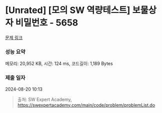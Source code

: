 # [Unrated] [모의 SW 역량테스트] 보물상자 비밀번호 - 5658 

[문제 링크](https://swexpertacademy.com/main/code/problem/problemDetail.do?contestProbId=AWXRUN9KfZ8DFAUo) 

### 성능 요약

메모리: 20,952 KB, 시간: 124 ms, 코드길이: 1,189 Bytes

### 제출 일자

2024-08-20 10:13



> 출처: SW Expert Academy, https://swexpertacademy.com/main/code/problem/problemList.do
